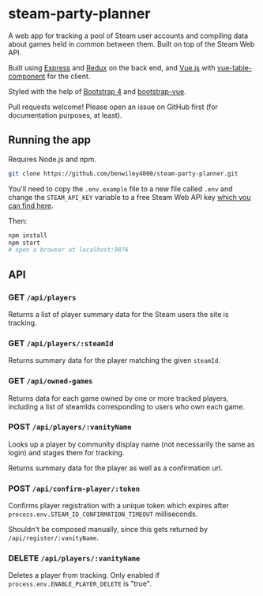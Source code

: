 # steam-party-planner

A web app for tracking a pool of Steam user accounts and compiling data about games held in common between them. Built on top of the Steam Web API.

Built using [Express](https://expressjs.com) and [Redux](http://redux.js.org) on the back end, and [Vue.js](https://vuejs.org/) with [vue-table-component](https://github.com/spatie/vue-table-component) for the client.

Styled with the help of [Bootstrap 4](https://v4-alpha.getbootstrap.com/) and [bootstrap-vue](https://bootstrap-vue.github.io).

Pull requests welcome! Please open an issue on GitHub first (for documentation purposes, at least).

## Running the app

Requires Node.js and npm.

```bash
git clone https://github.com/benwiley4000/steam-party-planner.git
```

You'll need to copy the `.env.example` file to a new file called `.env` and change the `STEAM_API_KEY` variable to a free Steam Web API key [which you can find here](https://steamcommunity.com/dev/apikey).

Then:
```bash
npm install
npm start
# open a browser at localhost:9876
```

## API

### GET `/api/players`

Returns a list of player summary data for the Steam users the site is tracking.

### GET `/api/players/:steamId`

Returns summary data for the player matching the given `steamId`.

### GET `/api/owned-games`

Returns data for each game owned by one or more tracked players, including a list of steamIds corresponding to users who own each game.

### POST `/api/players/:vanityName`

Looks up a player by community display name (not necessarily the same as login) and stages them for tracking.

Returns summary data for the player as well as a confirmation url.

### POST `/api/confirm-player/:token`

Confirms player registration with a unique token which expires after `process.env.STEAM_ID_CONFIRMATION_TIMEOUT` milliseconds.

Shouldn't be composed manually, since this gets returned by `/api/register/:vanityName`.

### DELETE `/api/players/:vanityName`

Deletes a player from tracking. Only enabled if `process.env.ENABLE_PLAYER_DELETE` is "true".
